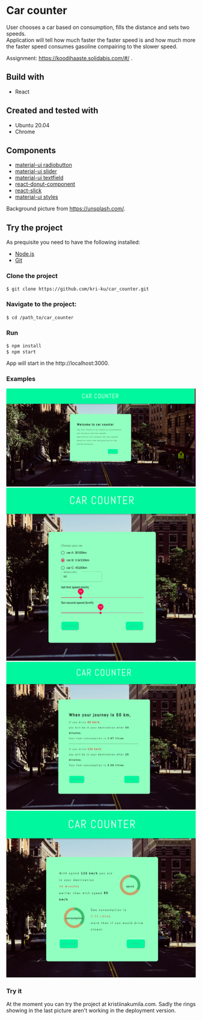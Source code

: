 # Car counter
User chooses a car based on consumption, fills the distance and sets two speeds.  
Application will tell how much faster the faster speed is and how much more the faster speed consumes gasoline compairing to the slower speed.

Assignment: https://koodihaaste.solidabis.com/#/ .

## Build with
- React

## Created and tested with
- Ubuntu 20.04
- Chrome

## Components
- [material-ui radiobutton](https://material-ui.com/components/radio-buttons/)
- [material-ui slider](https://material-ui.com/components/slider/)
- [material-ui textfield](https://material-ui.com/api/text-field/)
- [react-donut-component](https://github.com/guilhermefront/react-donut-component)
- [react-slick](https://react-slick.neostack.com/)
- [material-ui styles](https://material-ui.com/styles/basics/#material-ui-core-styles-vs-material-ui-styles)


Background picture from https://unsplash.com/.

## Try the project
As prequisite you need to have the following installed:
- [Node.js](https://nodejs.org/en/)
- [Git](https://git-scm.com/)


### Clone the project
    $ git clone https://github.com/kri-ku/car_counter.git

### Navigate to the project:

    $ cd /path_to/car_counter
### Run

    $ npm install
    $ npm start

App will start in the http://localhost:3000.

### Examples

![kuva](src/pictures/readme/5.png)
![kuva](src/pictures/readme/10.png)
![kuva](src/pictures/readme/11.png)
![kuva](src/pictures/readme/9.png)

### Try it
At the moment you can try the project at kristiinakumila.com.
Sadly the rings showing in the last picture aren't working in the deployment version.